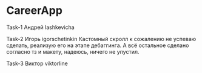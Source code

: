 # CareerApp

Task-1 Андрей lashkevicha

Task-2 Игорь igorschetinkin
Кастомный скролл к сожалению не успеваю сделать, реализую его на этапе дебаггинга. А всё остальное сделано согласно тз и макету, надеюсь, ничего не упустил.

Task-3 Виктор viktorline
